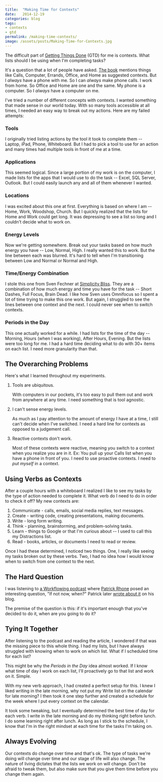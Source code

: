 ```yaml
---
title:  "Making Time for Contexts"
date:   2014-12-19
categories: blog
tags:
- contexts
- gtd
permalink: /making-time-contexts/
image: /assets/posts/Making-Time-for-Contexts.jpg
---
```


The difficult part of [Getting Things Done](http://joebuhlig.com/getting-things-done-introduction/) (GTD) for me is contexts. What lists should I be using when I'm completing tasks?

<!--more-->

It's a question that a lot of people have asked. [The book](http://www.amazon.com/Getting-Things-Done-Stress-Free-Productivity/dp/0142000280) mentions things like Calls, Computer, Errands, Office, and Home as suggested contexts. But I _always_ have a phone with me. So I can _always_ make phone calls. I work from home. So Office and Home are one and the same. My phone is a computer. So I _always_ have a computer on me.

I've tried a number of different concepts with contexts. I wanted something that made sense in our world today. With so many tools accessible at all times, I needed an easy way to break out my actions. Here are my failed attempts:

### Tools

I originally tried listing actions by the tool it took to complete them -- Laptop, iPad, Phone, Whiteboard. But I had to pick a tool to use for an action and many times had multiple tools in front of me at a time.

### Applications

This seemed logical. Since a large portion of my work is on the computer, I made lists for the apps that I would use to do the task -- Excel, SQL Server, Outlook. But I could easily launch any and all of them whenever I wanted.

### Locations

I was excited about this one at first. Everything is based on where I am -- Home, Work, Woodshop, Church. But I quickly realized that the lists for Home and Work could get long. It was depressing to see a list so long and I couldn't decide what to work on.

### Energy Levels

Now we're getting somewhere. Break out your tasks based on how much energy you have -- Low, Normal, High. I really wanted this to work. But the line between each was blurred. It's hard to tell when I'm transitioning between Low and Normal or Normal and High.

### Time/Energy Combination

I stole this one from Sven Fechner at [Simplicity Bliss](http://simplicitybliss.com/a-fresh-take-on-contexts). They are a combination of how much energy and time you have for the task -- Short Dashes, Full Focus, Brain Dead. I like how Sven uses Omnifocus so I spent a lot of time trying to make this one work. But again, I struggled to see the lines between one context and the next. I could never see when to switch contexts.

### Periods in the Day

This one actually worked for a while. I had lists for the time of the day -- Morning, Hours (when I was working), After Hours, Evening. But the lists were too long for me. I had a hard time deciding what to do with 30+ items on each list. I need more granularity than that.

## The Overarching Problems

Here's what I learned throughout my experiments.

1.  Tools are ubiquitous.

    With computers in our pockets, it's too easy to pull them out and work from anywhere at any time. I need something that is tool agnostic.

2.  I can't sense energy levels.

    As much as I pay attention to the amount of energy I have at a time, I still can't decide when I've switched. I need a hard line for contexts as opposed to a judgement call.

3.  Reactive contexts don't work.

    Most of these contexts were reactive, meaning you switch to a context when you realize you are in it. Ex: You pull up your Calls list when you have a phone in front of you. I need to use proactive contexts. I need to _put myself_ in a context.

## Using Verbs as Contexts

After a couple hours with a whiteboard I realized I like to see my tasks by the type of action needed to complete it. What verb do I need to do in order to check it off? My new contexts are:

1.  Communicate - calls, emails, social media replies, text messages.
2.  Create - writing code, creating presentations, making documents.
3.  Write - long form writing.
4.  Think - planning, brainstorming, and problem-solving tasks.
5.  Learn - things to Google or that I'm curious about -- I used to call this my Distractions list.
6.  Read - books, articles, or documents I need to read or review.

Once I had these determined, I noticed two things. One, I really like seeing my tasks broken out by these verbs. Two, I had no idea how I would know when to switch from one context to the next.

## The Hard Question

I was listening to [a Workflowing podcast](http://5by5.tv/mikesonmics/130) where [Patrick Rhone](http://patrickrhone.com) posed an interesting question, "If not now, when?" Patrick later [wrote about it](http://patrickrhone.com/2014/11/11/a-time-for-things/) on his blog.

The premise of the question is this: if it's important enough that you've decided to do it, when are you going to do it?

## Tying It Together

After listening to the podcast and reading the article, I wondered if that was the missing piece to this whole thing. I had my lists, but I have always struggled with knowing when to work on which list. What if I scheduled time for each list?

This might be why the _Periods in the Day_ idea almost worked. If I know what time of day I work on each list, I'll proactively go to that list and work on it. Simple.

With my new verb approach, I had created a perfect setup for this. I knew I liked writing in the late morning, why not put my Write list on the calendar for late morning? I then took it one step further and created a schedule for the week where I put every context on the calendar.

It took some tweaking, but I eventually determined the best time of day for each verb. I write in the late morning and do my thinking right before lunch. I do some learning right after lunch. As long as I stick to the schedule, I know that I'm in the right mindset at each time for the tasks I'm taking on.

## Always Evolving

Our contexts do change over time and that's ok. The type of tasks we're doing will change over time and our stage of life will also change. The nature of living dictates that the lists we work on will change. Don't be afraid to tweak them, but also make sure that you give them time before you change them again.
